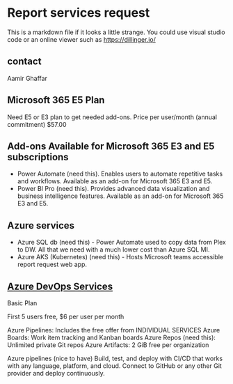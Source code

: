 # Report services request

This is a markdown file if it looks a little strange. You could use visual studio code or an online viewer such as <https://dillinger.io/>

## contact

Aamir Ghaffar

## Microsoft 365 E5 Plan

Need E5 or E3 plan to get needed add-ons.
Price per user/month (annual commitment) $57.00

## Add-ons Available for Microsoft 365 E3 and E5 subscriptions

- Power Automate (need this). Enables users to automate repetitive tasks and workflows. Available as an add-on for Microsoft 365 E3 and E5.
- Power BI Pro (need this). Provides advanced data visualization and business intelligence features. Available as an add-on for Microsoft 365 E3 and E5.

## Azure services

- Azure SQL db (need this) - Power Automate used to copy data from Plex to DW.  All that we need with a much lower cost than Azure SQL MI.  
- Azure AKS (Kubernetes) (need this) - Hosts Microsoft teams accessible report request web app.

## **[Azure DevOps Services](https://azure.microsoft.com/en-us/pricing/details/devops/azure-devops-services/)**

Basic Plan

First 5 users free,
$6 per user per month

Azure Pipelines: Includes the free offer from INDIVIDUAL SERVICES
Azure Boards: Work item tracking and Kanban boards
Azure Repos (need this): Unlimited private Git repos
Azure Artifacts: 2 GiB free per organization

Azure pipelines (nice to have)
Build, test, and deploy with CI/CD that works with any language, platform, and cloud. Connect to GitHub or any other Git provider and deploy continuously.

